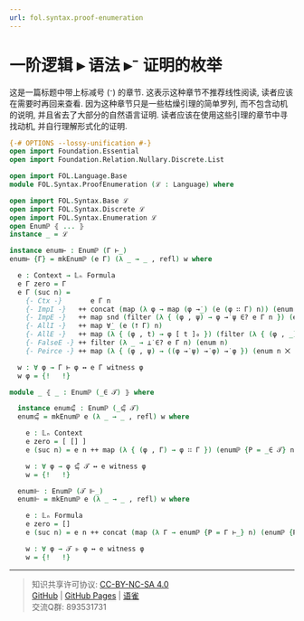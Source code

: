 ```yaml
---
url: fol.syntax.proof-enumeration
---
```


# 一阶逻辑 ▸ 语法 ▸⁻ 证明的枚举

这是一篇标题中带上标减号 (ᐨ) 的章节. 这表示这种章节不推荐线性阅读, 读者应该在需要时再回来查看. 因为这种章节只是一些枯燥引理的简单罗列, 而不包含动机的说明, 并且省去了大部分的自然语言证明. 读者应该在使用这些引理的章节中寻找动机, 并自行理解形式化的证明.

```agda
{-# OPTIONS --lossy-unification #-}
open import Foundation.Essential
open import Foundation.Relation.Nullary.Discrete.List

open import FOL.Language.Base
module FOL.Syntax.ProofEnumeration (ℒ : Language) where

open import FOL.Syntax.Base ℒ
open import FOL.Syntax.Discrete ℒ
open import FOL.Syntax.Enumeration ℒ
open Enumℙ ⦃ ... ⦄
instance _ = ℒ
```

```agda
instance enum⊢ : Enumℙ (Γ ⊢_)
enum⊢ {Γ} = mkEnumℙ (e Γ) (λ _ → _ , refl) w where
```

```agda
  e : Context → 𝕃ₙ Formula
  e Γ zero = Γ
  e Γ (suc n) =
    {- Ctx -}       e Γ n
    {- ImpI -}   ++ concat (map (λ φ → map (φ →̇_) (e (φ ∷ Γ) n)) (enum n))
    {- ImpE -}   ++ map snd (filter (λ { (φ , ψ) → φ →̇ ψ ∈? e Γ n }) (e Γ n ⨉ enum n))
    {- AllI -}   ++ map ∀̇_ (e (⭡ Γ) n)
    {- AllE -}   ++ map (λ { (φ , t) → φ [ t ]₀ }) (filter (λ { (φ , _) → ∀̇ φ ∈? e Γ n }) (enum n ⨉ enum n))
    {- FalseE -} ++ filter (λ _ → ⊥̇ ∈? e Γ n) (enum n)
    {- Peirce -} ++ map (λ { (φ , ψ) → ((φ →̇ ψ) →̇ φ) →̇ φ }) (enum n ⨉ enum n)
```

```agda
  w : ∀ φ → Γ ⊢ φ ↔ e Γ witness φ
  w φ = {!   !}
```

```agda
module _ ⦃ _ : Enumℙ (_∈ 𝒯) ⦄ where
```

```agda
  instance enum⊆̣͆ : Enumℙ (_⊆̣͆ 𝒯)
  enum⊆̣͆ = mkEnumℙ e (λ _ → _ , refl) w where
```

```agda
    e : 𝕃ₙ Context
    e zero = [ [] ]
    e (suc n) = e n ++ map (λ { (φ , Γ) → φ ∷ Γ }) (enumℙ {P = _∈ 𝒯} n ⨉ e n)
```

```agda
    w : ∀ φ → φ ⊆̣͆ 𝒯 ↔ e witness φ
    w = {!   !}
```

```agda
  enum⊩ : Enumℙ (𝒯 ⊩_)
  enum⊩ = mkEnumℙ e (λ _ → _ , refl) w where
```

```agda
    e : 𝕃ₙ Formula
    e zero = []
    e (suc n) = e n ++ concat (map (λ Γ → enumℙ {P = Γ ⊢_} n) (enumℙ {P = _⊆̣͆ 𝒯} n))
```

```agda
    w : ∀ φ → 𝒯 ⊩ φ ↔ e witness φ
    w = {!   !}
```

---
> 知识共享许可协议: [CC-BY-NC-SA 4.0](https://creativecommons.org/licenses/by-nc-sa/4.0/deed.zh)  
> [GitHub](https://github.com/choukh/MetaLogic/blob/main/src/FOL/Syntax/ProofEnumeration.lagda.md) | [GitHub Pages](https://choukh.github.io/MetaLogic/FOL.Syntax.ProofEnumeration.html) | [语雀](https://www.yuque.com/ocau/metalogic/fol.syntax.proof-enumeration)  
> 交流Q群: 893531731
